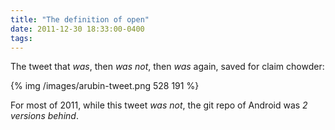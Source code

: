 ```yaml
---
title: "The definition of open"
date: 2011-12-30 18:33:00-0400
tags: 
---
```


The tweet that *was*, then *was not*, then *was* again, saved for claim chowder:

{% img /images/arubin-tweet.png 528 191 %}

For most of 2011, while this tweet *was not*, the git repo of Android was *2 versions behind*.
